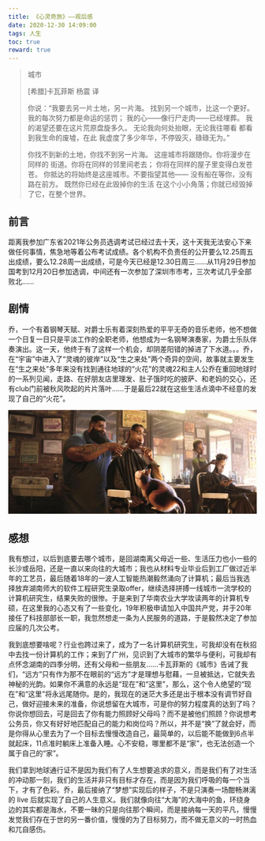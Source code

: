 ```yaml
---
title: 《心灵奇旅》——观后感
date: 2020-12-30 14:09:00
tags: 人生
toc: true
reward: true
---
```


> 城市
>
> [希腊]卡瓦菲斯
> 杨震 译
>
> 你说：“我要去另一片土地，另一片海。
> 找到另一个城市，比这一个更好。
> 我的每次努力都是命运的惩罚；
> 我的心——像行尸走肉——已经埋葬。
> 我的渴望还要在这片荒原盘旋多久。
> 无论我向何处抬眼，无论我往哪看
> 都看到我生命的废墟，在此
> 我虚度了多少年华，不停毁灭，碌碌无为。”
>
> 你找不到新的土地，你找不到另一片海。
> 这座城市将跟随你。你将漫步在同样的
> 街道。你将在同样的邻里间老去；
> 你将在同样的屋子里变得白发苍苍。
> 你抵达的将始终是这座城市。不要指望其他——
> 没有船在等你，没有路在前方。
> 既然你已经在此毁掉你的生活
> 在这个小小角落；你就已经毁掉了它，在整个世界。

<!-- more -->

## 前言

距离我参加广东省2021年公务员选调考试已经过去十天，这十天我无法安心下来做任何事情，焦急地等着公布考试成绩。各个机构不负责任的公开要么12.25周五出成绩，要么12.28周一出成绩，可是今天已经是12.30日周三......从11月29日参加国考到12月20日参加选调，中间还有一次参加了深圳市市考，三次考试几乎全部败北......

## 剧情

乔，一个有着钢琴天赋、对爵士乐有着深刻热爱的平平无奇的音乐老师，他不想做一个日复一日只是平淡工作的全职老师，他想成为一名钢琴演奏家，为爵士乐队伴奏演出。这一天，他终于有了这样一个机会，却阴差阳错的掉进了下水道。。。乔，在“宇宙”中进入了“灵魂的彼岸”以及“生之来处”两个奇异的空间，故事就主要发生在“生之来处”多年来没有找到通往地球的“火花”的灵魂22和主人公乔在重回地球时的一系列见闻，走路、在好朋友店里理发、肚子饿时吃的披萨、和老妈的交心，还有club门前被秋风吹起的片片落叶......于是最后22就在这些生活点滴中不经意的发现了自己的“火花”。

![](/assets/blogImg/Soul.jpg)

## 感想

我有想过，以后到底要去哪个城市，是回湖南离父母近一些、生活压力也小一些的长沙或岳阳，还是一直以来向往的大城市；我也从材料专业毕业后到工厂做过近半年的工艺员，最后随着18年的一波人工智能热潮毅然涌向了计算机；最后当我选择放弃湖南师大的软件工程研究生录取offer，继续选择拼搏一线城市一流学校的计算机研究生，结果失败的很惨。于是来到了华南农业大学攻读两年的计算机专硕，在这里我的心态又有了一些变化，19年积极申请加入中国共产党，并于20年接任了科技部部长一职，我忽然想走一条为人民服务的道路，于是毅然决定了参加应届的几次公考。

我到底想要啥呢？行业也跨过来了，成为了一名计算机研究生，可我却没有在秋招中去找一份计算机的工作；来到了广州，见识到了大城市的繁华与便利，可我却有点怀念湖南的四季分明，还有父母和一些朋友......卡瓦菲斯的《城市》告诫了我们，“远方”只有作为那不在眼前的“远方”才是理想与慰藉，一旦被抵达，它就失去神秘的光韵。如果你不满意的永远是“现在”和“这里”，那么，这个令人绝望的“现在”和“这里”将永远尾随你。是的，我现在的迷茫大多还是出于根本没有调节好自己，做好迎接未来的准备，你说想留在大城市，可是你的努力程度真的达到了吗？你说你想回去，可是回去了你有能力照顾好父母吗？而不是被他们照顾？你说想考公务员，你又有好好地匹配自己的能力和岗位吗？所以，并不是“换”了就会好，而是你得从心里去为了一个目标去慢慢改造自己，最简单的，以后能不能做到6点半就起床，11点准时躺床上准备入睡。心不安稳，哪里都不是“家”，也无法创造一个属于自己的“家”。

我们拿到地球通行证不是因为我们有了人生想要追求的意义，而是我们有了对生活的冲动那一刻，我们的生活并非只有目标才存在，而是因为我们呼吸的每一个当下，才有了色彩。乔，最后接纳了“梦想”实现后的样子，不是只演奏一场酣畅淋漓的 live 后就实现了自己的人生意义。我们就像向往“大海”的大海中的鱼，环绕身边的其实都是海水，不要一昧的只是向往那个瞬间，而是接纳每一天的平凡，慢慢发觉我们存在于世的另一番价值，慢慢的为了目标努力，而不做无意义的一时热血和兀自感伤。